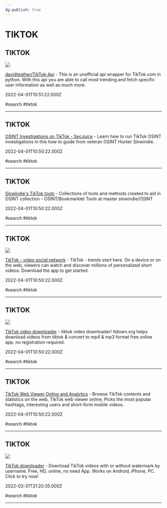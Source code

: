 ```yaml
---
dg-publish: true
---
```


# TIKTOK

## TIKTOK

![](https://opengraph.githubassets.com/f82c69361faf3aae60cb8e1c8cf41127b75341b94f661b1f208f92ce6fbf2524/davidteather/TikTok-Api)

[davidteather/TikTok-Api](https://github.com/davidteather/TikTok-Api) - This is an unofficial api wrapper for TikTok.com in python. With this api you are able to call most trending and fetch specific user information as well as much more.

2022-04-01T10:51:22.000Z

#search #tiktok

---

## TIKTOK

[OSINT Investigations on TikTok - SecJuice](https://www.secjuice.com/osint-investigations-on-tiktok) - Learn how to run TikTok OSINT investigations in this how to guide from veteran OSINT Hunter Sinwindie.

2022-04-01T10:50:22.000Z

#search #tiktok

---

## TIKTOK

[Sinwindie's TikTok tools](https://github.com/sinwindie/OSINT/blob/master/TikTok/Bookmarklet%20Tools) - Collections of tools and methods created to aid in OSINT collection - OSINT/Bookmarklet Tools at master  sinwindie/OSINT

2022-04-01T10:50:22.000Z

#search #tiktok

---

## TIKTOK

![](https://lf16-tiktok-common.ibytedtos.com/obj/tiktok-web-common-sg/mtact/static/images/tiktok-logo/poster-square.png)

[TikTok - video social network](https://www.tiktok.com) - TikTok - trends start here. On a device or on the web, viewers can watch and discover millions of personalized short videos. Download the app to get started.

2022-04-01T10:50:22.000Z

#search #tiktok

---

## TIKTOK

![](https://ttdown.org/img/ttdown-tiktok-download-logo-large.png)

[TikTok video downloader](https://ttdown.org) - tiktok video downloader! ttdown.org helps download videos from tiktok & convert to mp4 & mp3 format free online app. no registration required.

2022-04-01T10:50:22.000Z

#search #tiktok

---

## TIKTOK

[TikTok Web Viewer Online and Analytics](https://vidnice.com) - Browse TikTok contents and statistics on the web, TikTok web viewer online, Picks the most popular hashtags, interesting users and short-form mobile videos.

2022-04-01T10:50:22.000Z

#search #tiktok

---

## TIKTOK

![](https://tiktokd.com/wp-content/uploads/2021/08/TikTok-downloader-by-username.webp)

[TikTok downloader](https://tiktokd.com) - Download TikTok videos with or without watermark by username. Free, HD, online, no need App. Works on Android, iPhone, PC. Click to try now!

2022-03-31T21:20:35.000Z

#search #tiktok

---
